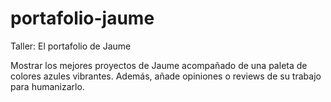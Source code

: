 # portafolio-jaume
Taller: El portafolio de Jaume

Mostrar los mejores proyectos de Jaume acompañado de una paleta de colores azules vibrantes. Además, añade opiniones o reviews de su trabajo para humanizarlo.
